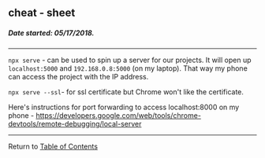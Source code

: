 ## cheat - sheet 
##### Date started: 05/17/2018. 
- - -   
`npx serve` - can be used to spin up a server for our projects. It will open up `localhost:5000` and `192.168.0.8:5000` (on my laptop). That way my phone can access the project with the IP address.

`npx serve --ssl`- for ssl certificate but Chrome won't like the certificate.

Here's instructions for port forwarding to access localhost:8000 on my phone - https://developers.google.com/web/tools/chrome-devtools/remote-debugging/local-server


- - -
Return to [Table of Contents](TableOfContents.md)

